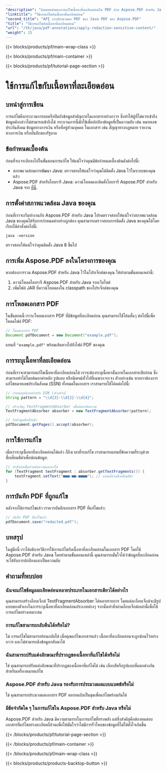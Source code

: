 ```yaml
---
"description": "ค้นพบพลังของการแก้ไขเนื้อหาที่ละเอียดอ่อนใน PDF ด้วย Aspose.PDF สำหรับ Java"
"linktitle": "ใช้การแก้ไขกับเนื้อหาที่ละเอียดอ่อน"
"second_title": "API การประมวลผล PDF ของ Java PDF ของ Aspose.PDF"
"title": "ใช้การแก้ไขกับเนื้อหาที่ละเอียดอ่อน"
"url": "/th/java/pdf-annotations/apply-redaction-sensitive-content/"
"weight": 15
---
```


{{< blocks/products/pf/main-wrap-class >}}

{{< blocks/products/pf/main-container >}}

{{< blocks/products/pf/tutorial-page-section >}}

# ใช้การแก้ไขกับเนื้อหาที่ละเอียดอ่อน


## บทนำสู่การเขียน

การแก้ไขคือกระบวนการลบหรือปิดบังข้อมูลสำคัญภายในเอกสารอย่างถาวร ซึ่งทำให้ผู้ที่ไม่ควรเข้าถึงข้อมูลดังกล่าวไม่สามารถเข้าถึงได้ กระบวนการนี้มักใช้เพื่อปกป้องข้อมูลที่เป็นความลับ เช่น หมายเลขประกันสังคม ข้อมูลทางการเงิน หรือที่อยู่ส่วนบุคคล ในเอกสาร เช่น สัญญาทางกฎหมาย รายงานทางการเงิน หรือบันทึกของรัฐบาล

## ข้อกำหนดเบื้องต้น

ก่อนที่จะเจาะลึกลงไปในขั้นตอนการแก้ไข ให้แน่ใจว่าคุณมีข้อกำหนดเบื้องต้นดังต่อไปนี้:

- สภาพแวดล้อมการพัฒนา Java: ตรวจสอบให้แน่ใจว่าคุณได้ติดตั้ง Java ไว้ในระบบของคุณแล้ว
- Aspose.PDF สำหรับไลบรารี Java: ดาวน์โหลดและติดตั้งไลบรารี Aspose.PDF สำหรับ Java จาก [ที่นี่](https://releases-aspose.com/pdf/java/).


## การตั้งค่าสภาพแวดล้อม Java ของคุณ

ก่อนที่เราจะเริ่มทำงานกับ Aspose.PDF สำหรับ Java โปรดตรวจสอบให้แน่ใจว่าสภาพแวดล้อม Java ของคุณได้รับการกำหนดค่าอย่างถูกต้อง คุณสามารถตรวจสอบการติดตั้ง Java ของคุณได้โดยเรียกใช้คำสั่งต่อไปนี้:

```java -version```

ตรวจสอบให้แน่ใจว่าคุณติดตั้ง Java 8 ขึ้นไป

## การเพิ่ม Aspose.PDF ลงในโครงการของคุณ

หากต้องการรวม Aspose.PDF สำหรับ Java ไว้ในโปรเจ็กต์ของคุณ ให้ทำตามขั้นตอนเหล่านี้:

1. ดาวน์โหลดไลบรารี Aspose.PDF สำหรับ Java จากเว็บไซต์
2. เพิ่มไฟล์ JAR ที่ดาวน์โหลดลงใน classpath ของโปรเจ็กต์ของคุณ

## การโหลดเอกสาร PDF

ในขั้นตอนนี้ เราจะโหลดเอกสาร PDF ที่มีข้อมูลที่ละเอียดอ่อน คุณสามารถใช้โค้ดสั้นๆ ต่อไปนี้เพื่อโหลดไฟล์ PDF:

```java
// โหลดเอกสาร PDF
Document pdfDocument = new Document("example.pdf");
```

แทนที่ `"example.pdf"` พร้อมเส้นทางไปยังไฟล์ PDF ของคุณ

## การระบุเนื้อหาที่ละเอียดอ่อน

ก่อนที่เราจะสามารถแก้ไขเนื้อหาที่ละเอียดอ่อนได้ เราจะต้องระบุเนื้อหานั้นภายในเอกสารเสียก่อน ซึ่งสามารถทำได้โดยค้นหาคำหลัก รูปแบบ หรือนิพจน์ทั่วไปที่เฉพาะเจาะจง ตัวอย่างเช่น หากเราต้องการแก้ไขหมายเลขประกันสังคม (SSN) ทั้งหมดในเอกสาร เราสามารถใช้โค้ดต่อไปนี้:

```java
// กำหนดรูปแบบสำหรับ SSN (ตัวอย่าง)
String pattern = "\\d{3}-\\d{2}-\\d{4}";

// สร้างวัตถุ TextFragmentAbsorber เพื่อค้นหาข้อความ
TextFragmentAbsorber absorber = new TextFragmentAbsorber(pattern);

// รับตัวดูดซับทั้งหน้า
pdfDocument.getPages().accept(absorber);
```

## การใช้การแก้ไข

เมื่อเราระบุเนื้อหาที่ละเอียดอ่อนได้แล้ว ก็ถึงเวลาที่จะแก้ไข เราสามารถแทนที่ข้อความที่ระบุด้วยสี่เหลี่ยมสีดำเพื่อซ่อนข้อมูล:

```java
// ทำซ้ำผ่านชิ้นส่วนข้อความและแก้ไข
for (TextFragment textFragment : absorber.getTextFragments()) {
    textFragment.setText("■■■-■■-■■■■"); // แทนที่ด้วยสี่เหลี่ยมสีดำ
}
```

## การบันทึก PDF ที่ถูกแก้ไข

หลังจากใช้การแก้ไขแล้ว เราควรบันทึกเอกสาร PDF ที่แก้ไขแล้ว:

```java
// บันทึก PDF ที่แก้ไขแล้ว
pdfDocument.save("redacted.pdf");
```

## บทสรุป

ในคู่มือนี้ เราได้อธิบายวิธีการใช้การแก้ไขกับเนื้อหาที่ละเอียดอ่อนในเอกสาร PDF โดยใช้ Aspose.PDF สำหรับ Java โดยทำตามขั้นตอนเหล่านี้ คุณสามารถมั่นใจได้ว่าข้อมูลที่ละเอียดอ่อนจะได้รับการปกป้องและเป็นความลับ

## คำถามที่พบบ่อย

### ฉันจะแก้ไขข้อมูลละเอียดอ่อนหลายประเภทในเอกสารเดียวได้อย่างไร

คุณสามารถสร้างอ็อบเจ็กต์ TextFragmentAbsorber ได้หลายรายการ โดยแต่ละอ็อบเจ็กต์จะมีรูปแบบของตัวเองในการระบุเนื้อหาที่ละเอียดอ่อนประเภทต่างๆ จากนั้นทำซ้ำผ่านอ็อบเจ็กต์เหล่านี้เพื่อใช้การแก้ไขอย่างเหมาะสม

### การแก้ไขสามารถกลับคืนได้หรือไม่?

ไม่ การแก้ไขไม่สามารถย้อนกลับได้ เมื่อคุณแก้ไขเอกสารแล้ว เนื้อหาที่ละเอียดอ่อนจะถูกซ่อนไว้อย่างถาวร และไม่สามารถดึงข้อมูลกลับมาได้

### ฉันสามารถปรับแต่งลักษณะที่ปรากฏของเนื้อหาที่แก้ไขได้หรือไม่

ใช่ คุณสามารถปรับแต่งลักษณะที่ปรากฏของเนื้อหาที่แก้ไขได้ เช่น เลือกสีหรือรูปแบบที่แตกต่างกันสำหรับเครื่องหมายแก้ไข

### Aspose.PDF สำหรับ Java รองรับการประมวลผลแบบแบตช์หรือไม่

ใช่ คุณสามารถประมวลผลเอกสาร PDF หลายฉบับเป็นชุดเพื่อแก้ไขพร้อมกันได้

### มีข้อจำกัดใด ๆ ในการแก้ไขใน Aspose.PDF สำหรับ Java หรือไม่

Aspose.PDF สำหรับ Java มีความสามารถในการแก้ไขที่ทรงพลัง แต่สิ่งสำคัญคือต้องทดสอบเอกสารที่แก้ไขอย่างละเอียดถี่ถ้วนเพื่อให้มั่นใจว่าไม่มีการรั่วไหลของข้อมูลที่ไม่ได้ตั้งใจเกิดขึ้น

{{< /blocks/products/pf/tutorial-page-section >}}

{{< /blocks/products/pf/main-container >}}

{{< /blocks/products/pf/main-wrap-class >}}

{{< blocks/products/products-backtop-button >}}